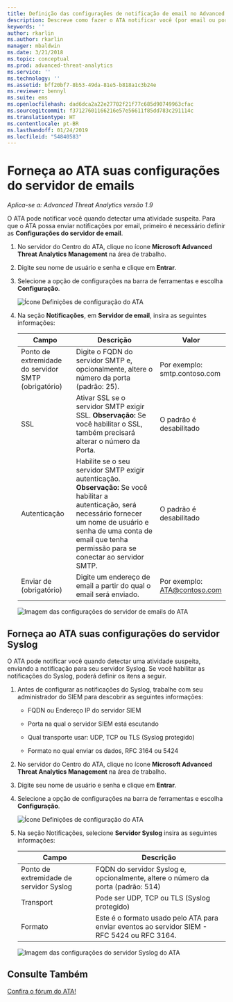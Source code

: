 ```yaml
---
title: Definição das configurações de notificação de email no Advanced Threat Analytics | Microsoft Docs
description: Descreve como fazer o ATA notificar você (por email ou por encaminhamento de eventos do ATA) quando ele detectar atividades suspeitas
keywords: ''
author: rkarlin
ms.author: rkarlin
manager: mbaldwin
ms.date: 3/21/2018
ms.topic: conceptual
ms.prod: advanced-threat-analytics
ms.service: ''
ms.technology: ''
ms.assetid: bff20bf7-8b53-49da-81e5-b818a1c3b24e
ms.reviewer: bennyl
ms.suite: ems
ms.openlocfilehash: dad6dca2a22e27702f21f77c685d90749963cfac
ms.sourcegitcommit: f37127601166216e57e56611f85dd783c291114c
ms.translationtype: HT
ms.contentlocale: pt-BR
ms.lasthandoff: 01/24/2019
ms.locfileid: "54840583"
---
```

# <a name="provide-ata-with-your-email-server-settings"></a>Forneça ao ATA suas configurações do servidor de emails

*Aplica-se a: Advanced Threat Analytics versão 1.9*

O ATA pode notificar você quando detectar uma atividade suspeita. Para que o ATA possa enviar notificações por email, primeiro é necessário definir as **Configurações do servidor de email**.

1. No servidor do Centro do ATA, clique no ícone **Microsoft Advanced Threat Analytics Management** na área de trabalho.

2. Digite seu nome de usuário e senha e clique em **Entrar**.

3. Selecione a opção de configurações na barra de ferramentas e escolha **Configuração**.

   ![Ícone Definições de configuração do ATA](media/ATA-config-icon.png)

4. Na seção **Notificações**, em **Servidor de email**, insira as seguintes informações:


   |              Campo              |                                                                                                 Descrição                                                                                                  |               Valor                |
   |---------------------------------|--------------------------------------------------------------------------------------------------------------------------------------------------------------------------------------------------------------|------------------------------------|
   | Ponto de extremidade do servidor SMTP (obrigatório) |                                                            Digite o FQDN do servidor SMTP e, opcionalmente, altere o número da porta (padrão: 25).                                                            | Por exemplo:<br />smtp.contoso.com |
   |               SSL               |                                              Ativar SSL se o servidor SMTP exigir SSL. **Observação:** Se você habilitar o SSL, também precisará alterar o número da Porta.                                               |        O padrão é desabilitado         |
   |         Autenticação          | Habilite se o seu servidor SMTP exigir autenticação. **Observação:** Se você habilitar a autenticação, será necessário fornecer um nome de usuário e senha de uma conta de email que tenha permissão para se conectar ao servidor SMTP. |        O padrão é desabilitado         |
   |      Enviar de (obrigatório)       |                                                                        Digite um endereço de email a partir do qual o email será enviado.                                                                         | Por exemplo:<br />ATA@contoso.com  |

   ![Imagem das configurações do servidor de emails do ATA](media/ata-email-server.png)

## <a name="provide-ata-with-your-syslog-server-settings"></a>Forneça ao ATA suas configurações do servidor Syslog
O ATA pode notificar você quando detectar uma atividade suspeita, enviando a notificação para seu servidor Syslog. Se você habilitar as notificações do Syslog, poderá definir os itens a seguir.

1. Antes de configurar as notificações do Syslog, trabalhe com seu administrador do SIEM para descobrir as seguintes informações:

   -   FQDN ou Endereço IP do servidor SIEM

   -   Porta na qual o servidor SIEM está escutando

   -   Qual transporte usar: UDP, TCP ou TLS (Syslog protegido)

   -   Formato no qual enviar os dados, RFC 3164 ou 5424

2. No servidor do Centro do ATA, clique no ícone **Microsoft Advanced Threat Analytics Management** na área de trabalho.

3. Digite seu nome de usuário e senha e clique em **Entrar**.

4. Selecione a opção de configurações na barra de ferramentas e escolha **Configuração**.

   ![Ícone Definições de configuração do ATA](media/ATA-config-icon.png)

5. Na seção Notificações, selecione **Servidor Syslog** insira as seguintes informações:

   |Campo|Descrição|
   |---------|---------------|
   |Ponto de extremidade de servidor Syslog|FQDN do servidor Syslog e, opcionalmente, altere o número da porta (padrão: 514)|
   |Transport|Pode ser UDP, TCP ou TLS (Syslog protegido)|
   |Formato|Este é o formato usado pelo ATA para enviar eventos ao servidor SIEM - RFC 5424 ou RFC 3164.|

   ![Imagem das configurações do servidor Syslog do ATA](media/ata-syslog-server-settings.png)



## <a name="see-also"></a>Consulte Também
[Confira o fórum do ATA!](https://social.technet.microsoft.com/Forums/security/home?forum=mata)
